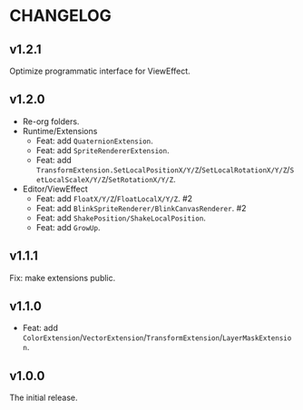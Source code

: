 # CHANGELOG

## v1.2.1

Optimize programmatic interface for ViewEffect.

## v1.2.0

- Re-org folders.
- Runtime/Extensions
  - Feat: add `QuaternionExtension`.
  - Feat: add `SpriteRendererExtension`.
  - Feat: add `TransformExtension.SetLocalPositionX/Y/Z`/`SetLocalRotationX/Y/Z`/`SetLocalScaleX/Y/Z`/`SetRotationX/Y/Z`.
- Editor/ViewEffect
  - Feat: add `FloatX/Y/Z`/`FloatLocalX/Y/Z`. #2
  - Feat: add `BlinkSpriteRenderer/BlinkCanvasRenderer`. #2
  - Feat: add `ShakePosition/ShakeLocalPosition`.
  - Feat: add `GrowUp`.

## v1.1.1

Fix: make extensions public.

## v1.1.0

- Feat: add `ColorExtension`/`VectorExtension`/`TransformExtension`/`LayerMaskExtension`.

## v1.0.0

The initial release.
